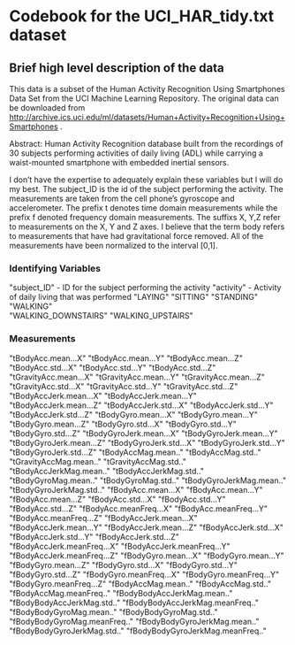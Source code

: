 # Codebook for the UCI_HAR_tidy.txt dataset

## Brief high level description of the data
This data is a subset of the Human Activity Recognition Using Smartphones Data Set from the UCI Machine Learning Repository. The original data can be downloaded from http://archive.ics.uci.edu/ml/datasets/Human+Activity+Recognition+Using+Smartphones .

Abstract: Human Activity Recognition database built from the recordings of 30 subjects performing activities of daily living (ADL) while carrying a waist-mounted smartphone with embedded inertial sensors.

I don’t have the expertise to adequately explain these variables but I will do my best. The subject_ID is the id of the subject performing the activity. The measurements are taken from the cell phone’s gyroscope and accelerometer. The prefix t denotes time domain measurements while the prefix f denoted frequency domain measurements. The suffixs X, Y,Z refer to measurements on the X, Y and Z axes. I believe that the term body refers to measurements that have had gravitational force removed. All of the measurements have been normalized to the interval [0,1].


### Identifying Variables
"subject_ID" - ID for the subject performing the activity
"activity" - Activity of daily living that was performed
	"LAYING" 
        "SITTING" 
        "STANDING"     
        "WALKING"        
        "WALKING_DOWNSTAIRS" 
	"WALKING_UPSTAIRS"  

### Measurements
"tBodyAcc.mean...X"
"tBodyAcc.mean...Y"
"tBodyAcc.mean...Z"
"tBodyAcc.std...X"
"tBodyAcc.std...Y"
"tBodyAcc.std...Z"
"tGravityAcc.mean...X"
"tGravityAcc.mean...Y"
"tGravityAcc.mean...Z"
"tGravityAcc.std...X"
"tGravityAcc.std...Y"
"tGravityAcc.std...Z"
"tBodyAccJerk.mean...X"
"tBodyAccJerk.mean...Y"
"tBodyAccJerk.mean...Z"
"tBodyAccJerk.std...X"
"tBodyAccJerk.std...Y"
"tBodyAccJerk.std...Z"
"tBodyGyro.mean...X"
"tBodyGyro.mean...Y"
"tBodyGyro.mean...Z"
"tBodyGyro.std...X"
"tBodyGyro.std...Y"
"tBodyGyro.std...Z"
"tBodyGyroJerk.mean...X"
"tBodyGyroJerk.mean...Y"
"tBodyGyroJerk.mean...Z"
"tBodyGyroJerk.std...X"
"tBodyGyroJerk.std...Y"
"tBodyGyroJerk.std...Z"
"tBodyAccMag.mean.."
"tBodyAccMag.std.."
"tGravityAccMag.mean.."
"tGravityAccMag.std.."
"tBodyAccJerkMag.mean.."
"tBodyAccJerkMag.std.."
"tBodyGyroMag.mean.."
"tBodyGyroMag.std.."
"tBodyGyroJerkMag.mean.."
"tBodyGyroJerkMag.std.."
"fBodyAcc.mean...X"
"fBodyAcc.mean...Y"
"fBodyAcc.mean...Z"
"fBodyAcc.std...X"
"fBodyAcc.std...Y"
"fBodyAcc.std...Z"
"fBodyAcc.meanFreq...X"
"fBodyAcc.meanFreq...Y"
"fBodyAcc.meanFreq...Z"
"fBodyAccJerk.mean...X"
"fBodyAccJerk.mean...Y"
"fBodyAccJerk.mean...Z"
"fBodyAccJerk.std...X"
"fBodyAccJerk.std...Y"
"fBodyAccJerk.std...Z"
"fBodyAccJerk.meanFreq...X"
"fBodyAccJerk.meanFreq...Y"
"fBodyAccJerk.meanFreq...Z"
"fBodyGyro.mean...X"
"fBodyGyro.mean...Y"
"fBodyGyro.mean...Z"
"fBodyGyro.std...X"
"fBodyGyro.std...Y"
"fBodyGyro.std...Z"
"fBodyGyro.meanFreq...X"
"fBodyGyro.meanFreq...Y"
"fBodyGyro.meanFreq...Z"
"fBodyAccMag.mean.."
"fBodyAccMag.std.."
"fBodyAccMag.meanFreq.."
"fBodyBodyAccJerkMag.mean.."
"fBodyBodyAccJerkMag.std.."
"fBodyBodyAccJerkMag.meanFreq.."
"fBodyBodyGyroMag.mean.."
"fBodyBodyGyroMag.std.."
"fBodyBodyGyroMag.meanFreq.."
"fBodyBodyGyroJerkMag.mean.."
"fBodyBodyGyroJerkMag.std.."
"fBodyBodyGyroJerkMag.meanFreq.."
